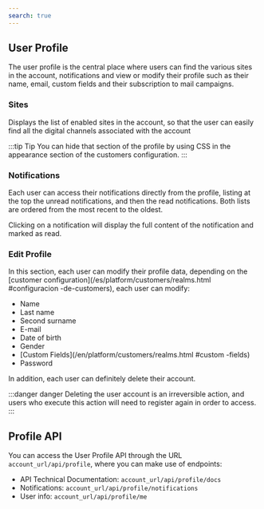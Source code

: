 ```yaml
---
search: true
---
```


## User Profile

The user profile is the central place where users can find the various sites in the account, notifications and view or modify their profile such as their name, email, custom fields and their subscription to mail campaigns.

### Sites

Displays the list of enabled sites in the account, so that the user can easily find all the digital channels associated with the account

:::tip Tip
You can hide that section of the profile by using CSS in the appearance section of the customers configuration.
:::

### Notifications

Each user can access their notifications directly from the profile, listing at the top the unread notifications, and then the read notifications. Both lists are ordered from the most recent to the oldest.

Clicking on a notification will display the full content of the notification and marked as read. 

### Edit Profile

In this section, each user can modify their profile data, depending on the [customer configuration](/es/platform/customers/realms.html #configuracion -de-customers), each user can modify:

* Name
* Last name
* Second surname
* E-mail
* Date of birth
* Gender
* [Custom Fields](/en/platform/customers/realms.html #custom -fields)
* Password

In addition, each user can definitely delete their account. 

:::danger danger
Deleting the user account is an irreversible action, and users who execute this action will need to register again in order to access.
:::

## Profile API

You can access the User Profile API through the URL `account_url/api/profile`, where you can make use of endpoints: 

* API Technical Documentation: `account_url/api/profile/docs`
* Notifications: `account_url/api/profile/notifications`
* User info: `account_url/api/profile/me`
